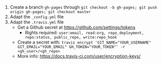 1. Create a branch `gh-pages` through `git checkout -b gh-pages; git push origin gh-pages; git checkout master`
2. Adapt the `_config.yml` file
3. Adapt the `.travis.yml` file 
    * Get a Github secret at https://github.com/settings/tokens
      * Rights required: `user:email, read:org, repo_deployment, repo:status, public_repo, write:repo_hook`
    * Create a secret with: `travis encrypt 'GIT_NAME="YOUR_USERNAME" GIT_EMAIL="YOUR_EMAIL" GH_TOKEN="YOUR_TOKEN"' -r <gh_user>/<gh_repo>`
    * More info: https://docs.travis-ci.com/user/encryption-keys/

  